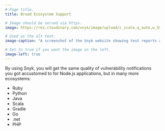 ```yaml
---
# Page title.
title: Broad Ecosystem Support

# Image should be served via https.
image: https://res.cloudinary.com/snyk/image/upload/c_scale,q_auto,w_550/v1513193820/vulndb.png

# Used as the alt text.
image-caption: "A screenshot of the Snyk website showing test reports alongside each project"

# Set to true if you want the image on the left.
image-left: true
---
```


By using Snyk, you will get the same quality of vulnerability notifications you got accustomed to for Node.js applications, but in many more ecosystems:

* Ruby
* Python
* Java
* Scala
* Gradle
* Go
* .net
* PHP
